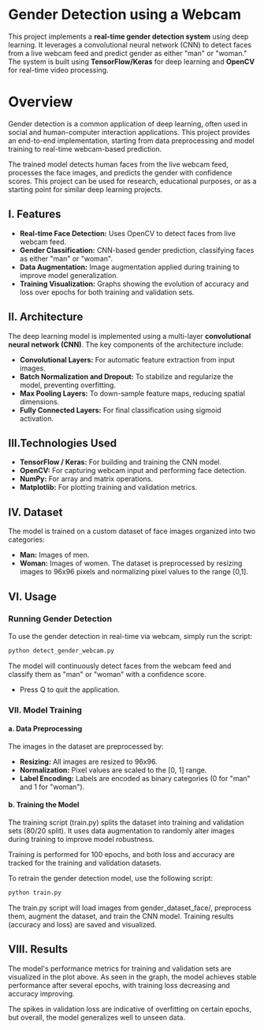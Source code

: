 
# Gender Detection using a Webcam

This project implements a **real-time gender detection system** using deep learning. It leverages a convolutional neural network (CNN) to detect faces from a live webcam feed and predict gender as either "man" or "woman." The system is built using **TensorFlow/Keras** for deep learning and **OpenCV** for real-time video processing.

# **Overview**
Gender detection is a common application of deep learning, often used in social and human-computer interaction applications. This project provides an end-to-end implementation, starting from data preprocessing and model training to real-time webcam-based prediction.

The trained model detects human faces from the live webcam feed, processes the face images, and predicts the gender with confidence scores. This project can be used for research, educational purposes, or as a starting point for similar deep learning projects.

## **I. Features**
- **Real-time Face Detection:** Uses OpenCV to detect faces from live webcam feed.
- **Gender Classification:** CNN-based gender prediction, classifying faces as either "man" or "woman".
- **Data Augmentation:** Image augmentation applied during training to improve model generalization.
- **Training Visualization:** Graphs showing the evolution of accuracy and loss over epochs for both training and validation sets.

## **II. Architecture**
The deep learning model is implemented using a multi-layer **convolutional neural network (CNN)**. The key components of the architecture include:

- **Convolutional Layers:** For automatic feature extraction from input images.
- **Batch Normalization and Dropout:** To stabilize and regularize the model, preventing overfitting.
- **Max Pooling Layers:** To down-sample feature maps, reducing spatial dimensions.
- **Fully Connected Layers:** For final classification using sigmoid activation.

## **III.Technologies Used**
- **TensorFlow / Keras:** For building and training the CNN model.
- **OpenCV:** For capturing webcam input and performing face detection.
- **NumPy:** For array and matrix operations.
- **Matplotlib:** For plotting training and validation metrics.

## **IV. Dataset**
The model is trained on a custom dataset of face images organized into two categories:
- **Man:** Images of men.
- **Woman:** Images of women.
The dataset is preprocessed by resizing images to 96x96 pixels and normalizing pixel values to the range [0,1].

## **VI. Usage**
### **Running Gender Detection**
To use the gender detection in real-time via webcam, simply run the script:
```python
python detect_gender_webcam.py
```
The model will continuously detect faces from the webcam feed and classify them as "man" or "woman" with a confidence score.
* Press Q to quit the application.

### **VII. Model Training**
#### **a. Data Preprocessing**
The images in the dataset are preprocessed by:
- **Resizing:** All images are resized to 96x96.
- **Normalization:** Pixel values are scaled to the [0, 1] range.
- **Label Encoding:** Labels are encoded as binary categories (0 for "man" and 1 for "woman").
#### **b. Training the Model**
The training script (train.py) splits the dataset into training and validation sets (80/20 split). It uses data augmentation to randomly alter images during training to improve model robustness.

Training is performed for 100 epochs, and both loss and accuracy are tracked for the training and validation datasets.

To retrain the gender detection model, use the following script:
```python
python train.py
```

The train.py script will load images from gender_dataset_face/, preprocess them, augment the dataset, and train the CNN model. Training results (accuracy and loss) are saved and visualized.

## **VIII. Results**
The model's performance metrics for training and validation sets are visualized in the plot above. As seen in the graph, the model achieves stable performance after several epochs, with training loss decreasing and accuracy improving.

The spikes in validation loss are indicative of overfitting on certain epochs, but overall, the model generalizes well to unseen data.
